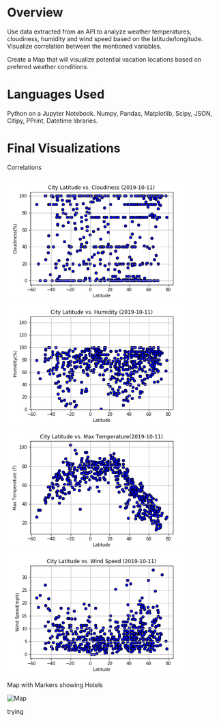 # Overview

Use data extracted from an API to analyze weather temperatures, cloudiness, humidity and wind speed based on the latitude/longitude. Visualize correlation between the mentioned variables.

Create a Map that will visualize potential vacation locations based on prefered weather conditions.

# Languages Used

Python on a Jupyter Notebook. 
Numpy, Pandas, Matplotlib, Scipy, JSON, Citipy, PPrint, Datetime libraries.

# Final Visualizations

Correlations

![Cloud](Images/Lat_vs_cloudiness_plot.png)
![Humid](Images/Lat_vs_humidity_plot.png)
![Temp](Images/Lat_vs_temp_plot.png)
![Wind](Images/Lat_vs_windSpeed_plot.png)

Map with Markers showing Hotels 

![Map](Images/map_1.png)

trying
